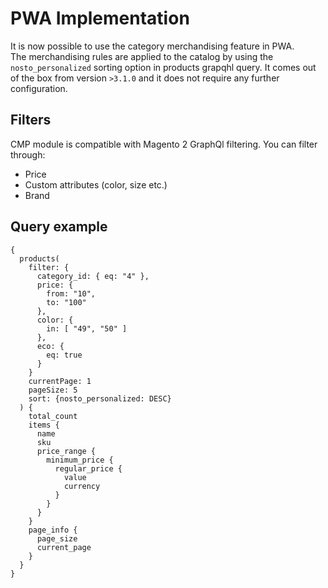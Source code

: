 # PWA Implementation

It is now possible to use the category merchandising feature in PWA.  
The merchandising rules are applied to the catalog by using the `nosto_personalized` sorting option in products grapqhl query. It comes out of the box from version `>3.1.0` and it does not require any further configuration.

## Filters

CMP module is compatible with Magento 2 GraphQl filtering. You can filter through:

* Price
* Custom attributes (color, size etc.)
* Brand

## Query example

```text
{
  products(
    filter: { 
      category_id: { eq: "4" },
      price: {
        from: "10",
        to: "100"
      },
      color: {
        in: [ "49", "50" ]
      },
      eco: {
        eq: true
      }
    }
    currentPage: 1
    pageSize: 5
    sort: {nosto_personalized: DESC}
  ) {
    total_count
    items {
      name
      sku
      price_range {
        minimum_price {
          regular_price {
            value
            currency
          }
        }
      }
    }
    page_info {
      page_size
      current_page
    }
  }
}
```

